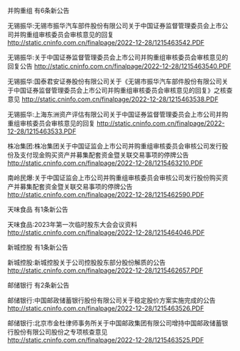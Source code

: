 并购重组 有6条新公告 

无锡振华:无锡市振华汽车部件股份有限公司关于中国证券监督管理委员会上市公司并购重组审核委员会审核意见的回复 http://static.cninfo.com.cn/finalpage/2022-12-28/1215463542.PDF 

无锡振华:关于中国证券监督管理委员会上市公司并购重组审核委员会审核意见的回复公告 http://static.cninfo.com.cn/finalpage/2022-12-28/1215463540.PDF 

无锡振华:国泰君安证券股份有限公司关于《无锡市振华汽车部件股份有限公司关于中国证券监督管理委员会上市公司并购重组审核委员会审核意见的回复》之核查意见 http://static.cninfo.com.cn/finalpage/2022-12-28/1215463538.PDF 

无锡振华:上海东洲资产评估有限公司关于中国证券监督管理委员会上市公司并购重组审核委员会审核意见的回复 http://static.cninfo.com.cn/finalpage/2022-12-28/1215463533.PDF 

株冶集团:株冶集团关于中国证监会上市公司并购重组审核委员会审核公司发行股份及支付现金购买资产并募集配套资金暨关联交易事项的停牌公告 http://static.cninfo.com.cn/finalpage/2022-12-28/1215463210.PDF 

南岭民爆:关于中国证监会上市公司并购重组审核委员会审核公司发行股份购买资产并募集配套资金暨关联交易事项的停牌公告 http://static.cninfo.com.cn/finalpage/2022-12-28/1215462590.PDF 

天味食品 有1条新公告 

天味食品:2023年第一次临时股东大会会议资料 http://static.cninfo.com.cn/finalpage/2022-12-28/1215464046.PDF 

新城控股 有1条新公告 

新城控股:新城控股关于公司控股股东部分股份解质的公告 http://static.cninfo.com.cn/finalpage/2022-12-28/1215462657.PDF 

邮储银行 有2条新公告 

邮储银行:中国邮政储蓄银行股份有限公司关于稳定股价方案实施完成的公告 http://static.cninfo.com.cn/finalpage/2022-12-28/1215463526.PDF 

邮储银行:北京市金杜律师事务所关于中国邮政集团有限公司增持中国邮政储蓄银行股份有限公司股份之专项核查意见 http://static.cninfo.com.cn/finalpage/2022-12-28/1215463525.PDF 

